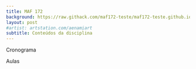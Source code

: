 ```yaml
---
title: MAF 172
background: https://raw.githack.com/maf172-teste/maf172-teste.github.io/master/img/maf172.jpg
layout: post
#artist: artstation.com/aenamiart
subtitle: Conteúdos da disciplina
---
```


Cronograma

Aulas

